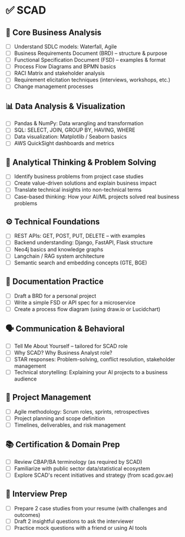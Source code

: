 # ✅ SCAD 


## 📌 Core Business Analysis
- [ ] Understand SDLC models: Waterfall, Agile
- [ ] Business Requirements Document (BRD) – structure & purpose
- [ ] Functional Specification Document (FSD) – examples & format
- [ ] Process Flow Diagrams and BPMN basics
- [ ] RACI Matrix and stakeholder analysis
- [ ] Requirement elicitation techniques (interviews, workshops, etc.)
- [ ] Change management processes

## 📊 Data Analysis & Visualization
- [ ] Pandas & NumPy: Data wrangling and transformation
- [ ] SQL: SELECT, JOIN, GROUP BY, HAVING, WHERE
- [ ] Data visualization: Matplotlib / Seaborn basics
- [ ] AWS QuickSight dashboards and metrics

## 🧠 Analytical Thinking & Problem Solving
- [ ] Identify business problems from project case studies
- [ ] Create value-driven solutions and explain business impact
- [ ] Translate technical insights into non-technical terms
- [ ] Case-based thinking: How your AI/ML projects solved real business problems

## ⚙️ Technical Foundations
- [ ] REST APIs: GET, POST, PUT, DELETE – with examples
- [ ] Backend understanding: Django, FastAPI, Flask structure
- [ ] Neo4j basics and knowledge graphs
- [ ] Langchain / RAG system architecture
- [ ] Semantic search and embedding concepts (GTE, BGE)

## 📄 Documentation Practice
- [ ] Draft a BRD for a personal project
- [ ] Write a simple FSD or API spec for a microservice
- [ ] Create a process flow diagram (using draw.io or Lucidchart)

## 🗣️ Communication & Behavioral
- [ ] Tell Me About Yourself – tailored for SCAD role
- [ ] Why SCAD? Why Business Analyst role?
- [ ] STAR responses: Problem-solving, conflict resolution, stakeholder management
- [ ] Technical storytelling: Explaining your AI projects to a business audience

## 🧩 Project Management
- [ ] Agile methodology: Scrum roles, sprints, retrospectives
- [ ] Project planning and scope definition
- [ ] Timelines, deliverables, and risk management

## 📚 Certification & Domain Prep
- [ ] Review CBAP/BA terminology (as required by SCAD)
- [ ] Familiarize with public sector data/statistical ecosystem
- [ ] Explore SCAD's recent initiatives and strategy (from scad.gov.ae)

## 🎤 Interview Prep
- [ ] Prepare 2 case studies from your resume (with challenges and outcomes)
- [ ] Draft 2 insightful questions to ask the interviewer
- [ ] Practice mock questions with a friend or using AI tools
